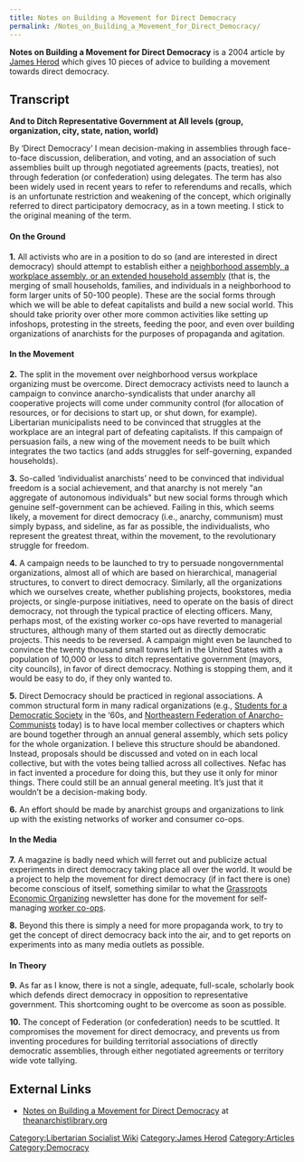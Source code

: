 ```yaml
---
title: Notes on Building a Movement for Direct Democracy
permalink: /Notes_on_Building_a_Movement_for_Direct_Democracy/
---
```


**Notes on Building a Movement for Direct Democracy** is a 2004 article
by [James Herod](James_Herod.md "wikilink") which gives 10 pieces of advice
to building a movement towards direct democracy.

## Transcript

<strong>And to Ditch Representative Government at All levels (group,
organization, city, state, nation, world)</strong>

By ‘Direct Democracy’ I mean decision-making in assemblies through
face-to-face discussion, deliberation, and voting, and an association of
such assemblies built up through negotiated agreements (pacts,
treaties), not through federation (or confederation) using delegates.
The term has also been widely used in recent years to refer to
referendums and recalls, which is an unfortunate restriction and
weakening of the concept, which originally referred to direct
participatory democracy, as in a town meeting. I stick to the original
meaning of the term.

#### On the Ground

<strong>1.</strong> All activists who are in a position to do so (and
are interested in direct democracy) should attempt to establish either a
[neighborhood assembly, a workplace assembly, or an extended household
assembly](Democratic_Assembly.md "wikilink") (that is, the merging of small
households, families, and individuals in a neighborhood to form larger
units of 50-100 people). These are the social forms through which we
will be able to defeat capitalists and build a new social world. This
should take priority over other more common activities like setting up
infoshops, protesting in the streets, feeding the poor, and even over
building organizations of anarchists for the purposes of propaganda and
agitation.

#### In the Movement

<strong>2.</strong> The split in the movement over neighborhood versus
workplace organizing must be overcome. Direct democracy activists need
to launch a campaign to convince anarcho-syndicalists that under anarchy
all cooperative projects will come under community control (for
allocation of resources, or for decisions to start up, or shut down, for
example). Libertarian municipalists need to be convinced that struggles
at the workplace are an integral part of defeating capitalists. If this
campaign of persuasion fails, a new wing of the movement needs to be
built which integrates the two tactics (and adds struggles for
self-governing, expanded households).

<strong>3.</strong> So-called ‘individualist anarchists’ need to be
convinced that individual freedom is a social achievement, and that
anarchy is not merely "an aggregate of autonomous individuals" but new
social forms through which genuine self-government can be achieved.
Failing in this, which seems likely, a movement for direct democracy
(i.e., anarchy, communism) must simply bypass, and sideline, as far as
possible, the individualists, who represent the greatest threat, within
the movement, to the revolutionary struggle for freedom.

<strong>4.</strong> A campaign needs to be launched to try to persuade
nongovernmental organizations, almost all of which are based on
hierarchical, managerial structures, to convert to direct democracy.
Similarly, all the organizations which we ourselves create, whether
publishing projects, bookstores, media projects, or single-purpose
initiatives, need to operate on the basis of direct democracy, not
through the typical practice of electing officers. Many, perhaps most,
of the existing worker co-ops have reverted to managerial structures,
although many of them started out as directly democratic projects. This
needs to be reversed. A campaign might even be launched to convince the
twenty thousand small towns left in the United States with a population
of 10,000 or less to ditch representative government (mayors, city
councils), in favor of direct democracy. Nothing is stopping them, and
it would be easy to do, if they only wanted to.

<strong>5.</strong> Direct Democracy should be practiced in regional
associations. A common structural form in many radical organizations
(e.g., [Students for a Democratic
Society](Students_for_a_Democratic_Society.md "wikilink") in the ‘60s, and
[Northeastern Federation of
Anarcho-Communists](Northeastern_Federation_of_Anarcho-Communists.md "wikilink")
today) is to have local member collectives or chapters which are bound
together through an annual general assembly, which sets policy for the
whole organization. I believe this structure should be abandoned.
Instead, proposals should be discussed and voted on in each local
collective, but with the votes being tallied across all collectives.
Nefac has in fact invented a procedure for doing this, but they use it
only for minor things. There could still be an annual general meeting.
It’s just that it wouldn’t be a decision-making body.

<strong>6.</strong> An effort should be made by anarchist groups and
organizations to link up with the existing networks of worker and
consumer co-ops.

#### In the Media

<strong>7.</strong> A magazine is badly need which will ferret out and
publicize actual experiments in direct democracy taking place all over
the world. It would be a project to help the movement for direct
democracy (if in fact there is one) become conscious of itself,
something similar to what the [Grassroots Economic
Organizing](Grassroots_Economic_Organizing.md "wikilink") newsletter has
done for the movement for self-managing [worker
co-ops](Worker_Cooperative.md "wikilink").

<strong>8.</strong> Beyond this there is simply a need for more
propaganda work, to try to get the concept of direct democracy back into
the air, and to get reports on experiments into as many media outlets as
possible.

#### In Theory

<strong>9.</strong> As far as I know, there is not a single, adequate,
full-scale, scholarly book which defends direct democracy in opposition
to representative government. This shortcoming ought to be overcome as
soon as possible.

<strong>10.</strong> The concept of Federation (or confederation) needs
to be scuttled. It compromises the movement for direct democracy, and
prevents us from inventing procedures for building territorial
associations of directly democratic assemblies, through either
negotiated agreements or territory wide vote tallying.

## External Links

- [Notes on Building a Movement for Direct
  Democracy](https://theanarchistlibrary.org/library/james-herod-notes-on-building-a-movement-for-direct-democracy)
  at [theanarchistlibrary.org](theanarchistlibrary.org.md "wikilink")

[Category:Libertarian Socialist
Wiki](Category:Libertarian_Socialist_Wiki.md "wikilink") [Category:James
Herod](Category:James_Herod.md "wikilink")
[Category:Articles](Category:Articles.md "wikilink")
[Category:Democracy](Category:Democracy.md "wikilink")